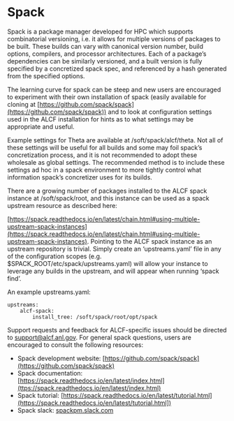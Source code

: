 # Spack

Spack is a package manager developed for HPC which supports combinatorial versioning, i.e. it allows for multiple versions of packages to be built. These builds can vary with canonical version number, build options, compilers, and processor architectures. Each of a package’s dependencies can be similarly versioned, and a built version is fully specified by a concretized spack spec, and referenced by a hash generated from the specified options.

The learning curve for spack can be steep and new users are encouraged to experiment with their own installation of spack (easily available for cloning at [https://github.com/spack/spack](https://github.com/spack/spack)) and to look at configuration settings used in the ALCF installation for hints as to what settings may be appropriate and useful. 

Example settings for Theta are available at /soft/spack/alcf/theta. Not all of these settings will be useful for all builds and some may foil spack’s concretization process, and it is not recommended to adopt these wholesale as global settings. The recommended method is to include these settings ad hoc in a spack environment to more tightly control what information spack’s concretizer uses for its builds.

There are a growing number of packages installed to the ALCF spack instance at /soft/spack/root, and this instance can be used as a spack upstream resource as described here:

[https://spack.readthedocs.io/en/latest/chain.html#using-multiple-upstream-spack-instances](https://spack.readthedocs.io/en/latest/chain.html#using-multiple-upstream-spack-instances). Pointing to the ALCF spack instance as an upstream repository is trivial. Simply create an ‘upstreams.yaml’ file in any of the configuration scopes (e.g. $SPACK_ROOT/etc/spack/upstreams.yaml) will allow your instance to leverage any builds in the upstream, and will appear when running ‘spack find’.

An example upstreams.yaml:
```
upstreams: 
    alcf-spack: 
        install_tree: /soft/spack/root/opt/spack
```
Support requests and feedback for ALCF-specific issues should be directed to [support@alcf.anl.gov](mailto:support@alcf.anl.gov). For general spack questions, users are encouraged to consult the following resources:

- Spack development website: [https://github.com/spack/spack](https://github.com/spack/spack)
- Spack documentation: [https://spack.readthedocs.io/en/latest/index.html](ttps://spack.readthedocs.io/en/latest/index.html)
- Spack tutorial: [https://spack.readthedocs.io/en/latest/tutorial.html](https://spack.readthedocs.io/en/latest/tutorial.html])
- Spack slack: [spackpm.slack.com](spackpm.slack.com)


